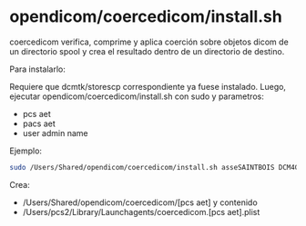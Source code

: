 # opendicom/coercedicom/install.sh

coercedicom verifica, comprime y aplica coerción sobre objetos dicom de un directorio spool y crea el resultado dentro de un directorio de destino.

Para instalarlo:

Requiere que dcmtk/storescp correspondiente ya fuese instalado.
Luego, ejecutar opendicom/coercedicom/install.sh con sudo y parametros:

- pcs aet
- pacs aet
- user admin name


Ejemplo:

```sh
sudo /Users/Shared/opendicom/coercedicom/install.sh asseSAINTBOIS DCM4CHEE pcs2
```

Crea:

- /Users/Shared/opendicom/coercedicom/[pcs aet]  y contenido
- /Users/pcs2/Library/Launchagents/coercedicom.[pcs aet].plist
